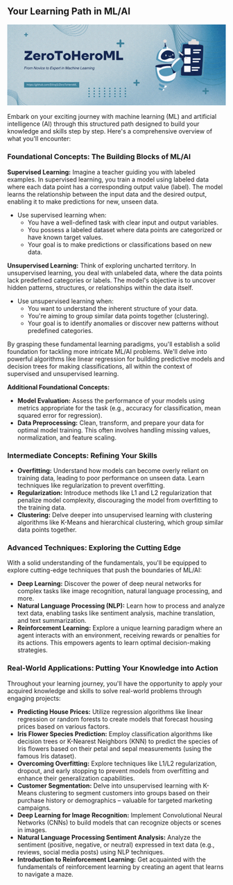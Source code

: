 ## Your Learning Path in ML/AI

![ZeroToHeroML Banner](images/banner_home.gif)

Embark on your exciting journey with machine learning (ML) and artificial intelligence (AI) through this structured path designed to build your knowledge and skills step by step. Here's a comprehensive overview of what you'll encounter:

### Foundational Concepts: The Building Blocks of ML/AI

**Supervised Learning:** Imagine a teacher guiding you with labeled examples. In supervised learning, you train a model using labeled data where each data point has a corresponding output value (label). The model learns the relationship between the input data and the desired output, enabling it to make predictions for new, unseen data.

* Use supervised learning when:
    * You have a well-defined task with clear input and output variables.
    * You possess a labeled dataset where data points are categorized or have known target values.
    * Your goal is to make predictions or classifications based on new data.

**Unsupervised Learning:** Think of exploring uncharted territory. In unsupervised learning, you deal with unlabeled data, where the data points lack predefined categories or labels. The model's objective is to uncover hidden patterns, structures, or relationships within the data itself.

* Use unsupervised learning when:
    * You want to understand the inherent structure of your data.
    * You're aiming to group similar data points together (clustering).
    * Your goal is to identify anomalies or discover new patterns without predefined categories.

By grasping these fundamental learning paradigms, you'll establish a solid foundation for tackling more intricate ML/AI problems. We'll delve into powerful algorithms like linear regression for building predictive models and decision trees for making classifications, all within the context of supervised and unsupervised learning.

**Additional Foundational Concepts:**

* **Model Evaluation:** Assess the performance of your models using metrics appropriate for the task (e.g., accuracy for classification, mean squared error for regression).
* **Data Preprocessing:** Clean, transform, and prepare your data for optimal model training. This often involves handling missing values, normalization, and feature scaling.

### Intermediate Concepts: Refining Your Skills

* **Overfitting:** Understand how models can become overly reliant on training data, leading to poor performance on unseen data. Learn techniques like regularization to prevent overfitting.
* **Regularization:** Introduce methods like L1 and L2 regularization that penalize model complexity, discouraging the model from overfitting to the training data.
* **Clustering:** Delve deeper into unsupervised learning with clustering algorithms like K-Means and hierarchical clustering, which group similar data points together.

### Advanced Techniques: Exploring the Cutting Edge

With a solid understanding of the fundamentals, you'll be equipped to explore cutting-edge techniques that push the boundaries of ML/AI:

* **Deep Learning:** Discover the power of deep neural networks for complex tasks like image recognition, natural language processing, and more.
* **Natural Language Processing (NLP):** Learn how to process and analyze text data, enabling tasks like sentiment analysis, machine translation, and text summarization.
* **Reinforcement Learning:** Explore a unique learning paradigm where an agent interacts with an environment, receiving rewards or penalties for its actions. This empowers agents to learn optimal decision-making strategies.

### Real-World Applications: Putting Your Knowledge into Action

Throughout your learning journey, you'll have the opportunity to apply your acquired knowledge and skills to solve real-world problems through engaging projects:

* **Predicting House Prices:** Utilize regression algorithms like linear regression or random forests to create models that forecast housing prices based on various factors.
* **Iris Flower Species Prediction:** Employ classification algorithms like decision trees or K-Nearest Neighbors (KNN) to predict the species of Iris flowers based on their petal and sepal measurements (using the famous Iris dataset).
* **Overcoming Overfitting:** Explore techniques like L1/L2 regularization, dropout, and early stopping to prevent models from overfitting and enhance their generalization capabilities.
* **Customer Segmentation:** Delve into unsupervised learning with K-Means clustering to segment customers into groups based on their purchase history or demographics – valuable for targeted marketing campaigns.
* **Deep Learning for Image Recognition:** Implement Convolutional Neural Networks (CNNs) to build models that can recognize objects or scenes in images.
* **Natural Language Processing Sentiment Analysis:** Analyze the sentiment (positive, negative, or neutral) expressed in text data (e.g., reviews, social media posts) using NLP techniques.
* **Introduction to Reinforcement Learning:** Get acquainted with the fundamentals of reinforcement learning by creating an agent that learns to navigate a maze.
